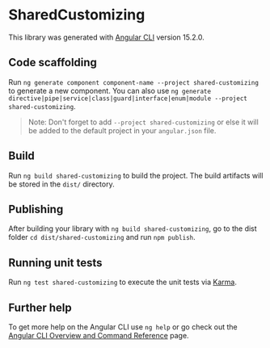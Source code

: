 # SharedCustomizing

This library was generated with [Angular CLI](https://github.com/angular/angular-cli) version 15.2.0.

## Code scaffolding

Run `ng generate component component-name --project shared-customizing` to generate a new component. You can also use `ng generate directive|pipe|service|class|guard|interface|enum|module --project shared-customizing`.
> Note: Don't forget to add `--project shared-customizing` or else it will be added to the default project in your `angular.json` file. 

## Build

Run `ng build shared-customizing` to build the project. The build artifacts will be stored in the `dist/` directory.

## Publishing

After building your library with `ng build shared-customizing`, go to the dist folder `cd dist/shared-customizing` and run `npm publish`.

## Running unit tests

Run `ng test shared-customizing` to execute the unit tests via [Karma](https://karma-runner.github.io).

## Further help

To get more help on the Angular CLI use `ng help` or go check out the [Angular CLI Overview and Command Reference](https://angular.io/cli) page.
